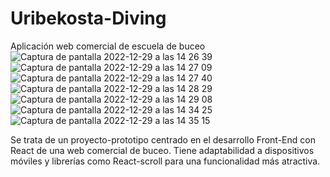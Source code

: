 # Uribekosta-Diving
Aplicación web comercial de escuela de buceo
![Captura de pantalla 2022-12-29 a las 14 26 39](https://user-images.githubusercontent.com/113461287/209985544-ea6edb30-bb6e-45e4-8234-5ddec56751e0.png)
![Captura de pantalla 2022-12-29 a las 14 27 09](https://user-images.githubusercontent.com/113461287/209985556-3c5b8e12-88e9-4034-840a-9b6f522b5589.png)
![Captura de pantalla 2022-12-29 a las 14 27 40](https://user-images.githubusercontent.com/113461287/209985559-8eeea501-0462-418f-b55e-6e83fb560024.png)
![Captura de pantalla 2022-12-29 a las 14 28 29](https://user-images.githubusercontent.com/113461287/209985561-a008a422-2aaa-4ff3-afbf-b5d3217ad29f.png)
![Captura de pantalla 2022-12-29 a las 14 29 08](https://user-images.githubusercontent.com/113461287/209985563-749b06b4-a737-46c9-9023-acfc41ae22b1.png)
![Captura de pantalla 2022-12-29 a las 14 34 25](https://user-images.githubusercontent.com/113461287/209985567-5822ba00-2262-45c7-b5e1-8642d5576441.png)
![Captura de pantalla 2022-12-29 a las 14 35 15](https://user-images.githubusercontent.com/113461287/209985569-222d66bb-e542-4527-8c8e-d3d977125805.png)

Se trata de un proyecto-prototipo centrado en el desarrollo Front-End con React de una web comercial de buceo. Tiene adaptabilidad a dispositivos móviles y librerías como React-scroll para una funcionalidad más atractiva.
